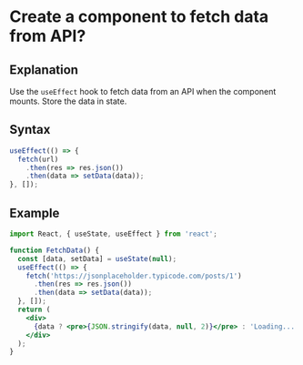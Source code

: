 # Create a component to fetch data from API?

## Explanation
Use the `useEffect` hook to fetch data from an API when the component mounts. Store the data in state.

## Syntax
```jsx
useEffect(() => {
  fetch(url)
    .then(res => res.json())
    .then(data => setData(data));
}, []);
```

## Example
```jsx
import React, { useState, useEffect } from 'react';

function FetchData() {
  const [data, setData] = useState(null);
  useEffect(() => {
    fetch('https://jsonplaceholder.typicode.com/posts/1')
      .then(res => res.json())
      .then(data => setData(data));
  }, []);
  return (
    <div>
      {data ? <pre>{JSON.stringify(data, null, 2)}</pre> : 'Loading...'}
    </div>
  );
}
``` 